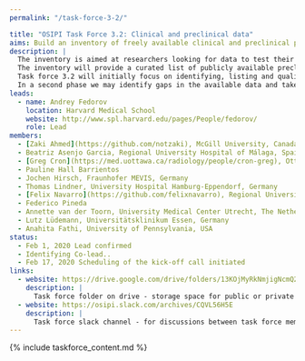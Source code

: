 ```yaml
---
permalink: "/task-force-3-2/"

title: "OSIPI Task Force 3.2: Clinical and preclinical data"
aims: Build an inventory of freely available clinical and preclinical perfusion MRI data.
description: |
  The inventory is aimed at researchers looking for data to test their perfusion analysis methods, and at data owners who want to share data for secondary research. 
  The inventory will provide a curated list of publicly available preclinical and clinical perfusion datasets that can be used to test algorithms in real-world conditions for robustness, reproducibility and practicality. 
  Task force 3.2 will initially focus on identifying, listing and qualifying existing datasets. 
  In a second phase we may identify gaps in the available data and take actions to fill them.
leads:
  - name: Andrey Fedorov
    location: Harvard Medical School
    website: http://www.spl.harvard.edu/pages/People/fedorov/
    role: Lead
members:
  - [Zaki Ahmed](https://github.com/notzaki), McGill University, Canada
  - Beatriz Asenjo Garcia, Regional University Hospital of Málaga, Spain
  - [Greg Cron](https://med.uottawa.ca/radiology/people/cron-greg), Ottawa Hospital Research Institute, Canada
  - Pauline Hall Barrientos
  - Jochen Hirsch, Fraunhofer MEVIS, Germany
  - Thomas Lindner, University Hospital Hamburg-Eppendorf, Germany
  - [Felix Navarro](https://github.com/felixnavarro), Regional University Hospital of Málaga, Spain
  - Federico Pineda
  - Annette van der Toorn, University Medical Center Utrecht, The Netherlands
  - Lutz Lüdemann, Universitätsklinikum Essen, Germany
  - Anahita Fathi, University of Pennsylvania, USA
status:
  - Feb 1, 2020 Lead confirmed
  - Identifying Co-lead..
  - Feb 17, 2020 Scheduling of the kick-off call initiated
links:
  - website: https://drive.google.com/drive/folders/13KOjMyRkNmjigNcmQ2LHMYIzCTr2cN-S
    description: |
      Task force folder on drive - storage space for public or private documents developed by the task force.
  - website: https://osipi.slack.com/archives/CQVL56H5E
    description: |
      Task force slack channel - for discussions between task force members.
---
```


{% include taskforce_content.md %}
<!--- Please include your task force contents below, free formatting -->
